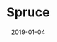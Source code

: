 ---
date: 2019-01-04
tags: project
title: Spruce
client: Format
client_url: https://www.format.com/
services: Web Design & Development
cta: Visit website
project_url: https://www.format.com/themes#spruce
background_color: '#E7D2CD'
description: "The second theme we built for Format's portfolio platform is Spruce, a brutalist theme that gets out of the way and showcases your work in a beautiful colored grid."
---